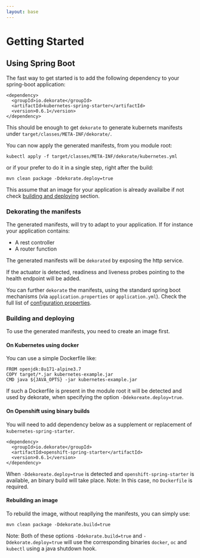 ```yaml
---
layout: base
---
```

# Getting Started

## Using Spring Boot

The fast way to get started is to add the following dependency to your spring-boot application:

    <dependency>
      <groupId>io.dekorate</groupId>
      <artifactId>kubernetes-spring-starter</artifactId>
      <version>0.6.1</version>
    </dependency>
    
This should be enough to get `dekorate` to generate kubernets manifests under `target/classes/META-INF/dekorate/`.

You can now apply the generated manifests, from you module root:

    kubectl apply -f target/classes/META-INF/dekorate/kubernetes.yml
    
or if your prefer to do it in a single step, right after the build:

    mvn clean package -Ddekorate.deploy=true
    
This assume that an image for your application is already availalbe if not check [building and deploying](#building-and-deploying) section.

### Dekorating the manifests

The generated manifests, will try to adapt to your application. If for instance your application contains:

- A rest controller
- A router function

The generated manifests will be `dekorated` by exposing the http service.

If the actuator is detected, readiness and liveness probes pointing to the health endpoint will be added.

You can further `dekorate` the manifests, using the standard spring boot mechanisms (via `application.properties` or `application.yml`).
Check the full list of [configuration properties](dekorate/config.md).
    
### Building and deploying

To use the generated manifests, you need to create an image first.

#### On Kubernetes using docker

You can use a simple Dockerfile like:

    FROM openjdk:8u171-alpine3.7
    COPY target/*.jar kubernetes-example.jar
    CMD java ${JAVA_OPTS} -jar kubernetes-example.jar
    
If such a Dockerfile is present in the module root it will be detected and used by dekorate, when specifying the option `-Ddekoreate.deploy=true`.

#### On Openshift using binary builds

You will need to add dependency below as a supplement or replacement of `kubernetes-spring-starter`.

    <dependency>
      <groupId>io.dekorate</groupId>
      <artifactId>openshift-spring-starter</artifactId>
      <version>0.6.1</version>
    </dependency>
 
When `-Ddekoreate.deploy=true` is detected and `openshift-spring-starter` is available, an binary build will take place.
Note: In this case, no `Dockerfile` is required.

#### Rebuilding an image

To rebuild the image, without reapllying the manifests, you can simply use:

    mvn clean package -Ddekorate.build=true

Note: Both of these options `-Ddekorate.build=true` and `-Ddekorate.deploy=true` will use the corresponding binaries `docker`, `oc` and `kubectl` using a java shutdown hook.


